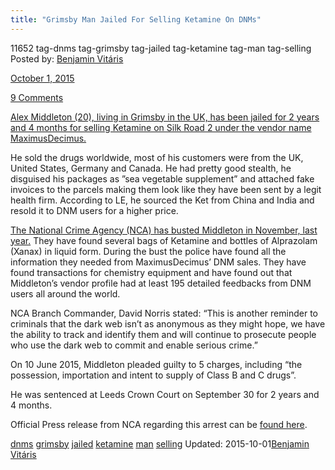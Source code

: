 ```yaml
---
title: "Grimsby Man Jailed For Selling Ketamine On DNMs"
---
```


11652  tag-dnms tag-grimsby tag-jailed tag-ketamine tag-man tag-selling
Posted by: <a href="/author/benjaminvi/" title="">Benjamin Vitáris 

<span>October 1, 2015</span>


<span><a href="/2015/10/01/grimsby-man-jailed-for-selling-ketamine-on-dnms/#comments">9 Comments</a></span>


<p><a href="http://www.mirror.co.uk/news/technology-science/technology/dark-web-drug-dealer-jailed-6546740">Alex Middleton (20), living in Grimsby in the UK, has been jailed for 2 years and 4 months for selling Ketamine on Silk Road 2 under the vendor name MaximusDecimus.</a></p>
<p>He sold the drugs worldwide, most of his customers were from the UK, United States, Germany and Canada. He had pretty good stealth, he disguised his packages as ”sea vegetable supplement” and attached fake invoices to the parcels making them look like they have been sent by a legit health firm. According to LE, he sourced the Ket from China and India and resold it to DNM users for a higher price.</p>
<p><a href="http://public-newsroom-nca-01.azurewebsites.net/news/dark-web-drug-dealer-selling-super-strength-ketamine-jailed">The National Crime Agency (NCA) has busted Middleton in November, last year.</a> They have found several bags of Ketamine and bottles of Alprazolam (Xanax) in liquid form. During the bust the police have found all the information they needed from MaximusDecimus’ DNM sales. They have found transactions for chemistry equipment and have found out that Middleton’s vendor profile had at least 195 detailed feedbacks from DNM users all around the world.</p>
<p>NCA Branch Commander, David Norris stated: &#8220;This is another reminder to criminals that the dark web isn’t as anonymous as they might hope, we have the ability to track and identify them and will continue to prosecute people who use the dark web to commit and enable serious crime.&#8221;</p>
<p>On 10 June 2015, Middleton pleaded guilty to 5 charges, including &#8220;the possession, importation and intent to supply of Class B and C drugs&#8221;.</p>
<p>He was sentenced at Leeds Crown Court on September 30 for 2 years and 4 months.</p>
<p>Official Press release from NCA regarding this arrest can be <a href="http://www.nationalcrimeagency.gov.uk/news/716-dark-web-drug-dealer-selling-super-strength-ketamine-jailed">found here</a>.</p>
</div>
<a href="/tag/dnms/" rel="tag">dnms</a> <a href="/tag/grimsby/" rel="tag">grimsby</a> <a href="/tag/jailed/" rel="tag">jailed</a> <a href="/tag/ketamine/" rel="tag">ketamine</a> <a href="/tag/man/" rel="tag">man</a> <a href="/tag/selling/" rel="tag">selling</a></span> 
Updated: 2015-10-01<a href="/author/benjaminvi/" title="Posts by Benjamin Vitáris" rel="author">Benjamin Vitáris</a></strong></div>

